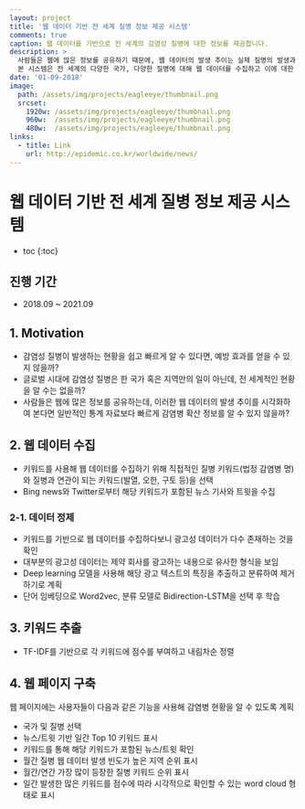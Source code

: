 ```yaml
---
layout: project
title: '웹 데이터 기반 전 세계 질병 정보 제공 시스템'
comments: true
caption: 웹 데이터를 기반으로 전 세계의 감염성 질병에 대한 정보를 제공합니다.
description: >
  사람들은 웹에 많은 정보를 공유하기 때문에, 웹 데이터의 발생 추이는 실제 질병의 발생과 상관관계를 갖습니다.
  본 시스템은 전 세계의 다양한 국가, 다양한 질병에 대해 웹 데이터를 수집하고 이에 대한 통계 자료를 제공합니다.
date: '01-09-2018'
image: 
  path: /assets/img/projects/eagleeye/thumbnail.png
  srcset: 
    1920w: /assets/img/projects/eagleeye/thumbnail.png
    960w:  /assets/img/projects/eagleeye/thumbnail.png
    480w:  /assets/img/projects/eagleeye/thumbnail.png
links:
  - title: Link
    url: http://epidemic.co.kr/worldwide/news/
---
```


# 웹 데이터 기반 전 세계 질병 정보 제공 시스템

* toc
{:toc}

## 진행 기간
-  2018.09 ~ 2021.09

## 1. Motivation
- 감염성 질병이 발생하는 현황을 쉽고 빠르게 알 수 있다면, 예방 효과를 얻을 수 있지 않을까?
- 글로벌 시대에 감염성 질병은 한 국가 혹은 지역만의 일이 아닌데, 전 세계적인 현황을 알 수는 없을까?
- 사람들은 웹에 많은 정보를 공유하는데, 이러한 웹 데이터의 발생 추이를 시각화하여 본다면 일반적인 통계 자료보다 빠르게 감염병 확산 정보를 알 수 있지 않을까?

## 2. 웹 데이터 수집
- 키워드를 사용해 웹 데이터를 수집하기 위해 직접적인 질병 키워드(법정 감염병 명)와 질병과 연관이 되는 키워드(발열, 오한, 구토 등)을 선택
- Bing news와 Twitter로부터 해당 키워드가 포함된 뉴스 기사와 트윗을 수집

### 2-1. 데이터 정제
- 키워드를 기반으로 웹 데이터를 수집하다보니 광고성 데이터가 다수 존재하는 것을 확인
- 대부분의 광고성 데이터는 제약 회사를 광고하는 내용으로 유사한 형식을 보임
- Deep learning 모델을 사용해 해당 광고 텍스트의 특징을 추출하고 분류하여 제거하기로 계획
- 단어 임베딩으로 Word2vec, 분류 모델로 Bidirection-LSTM을 선택 후 학습

## 3. 키워드 추출
- TF-IDF를 기반으로 각 키워드에 점수를 부여하고 내림차순 정렬

## 4. 웹 페이지 구축
웹 페이지에는 사용자들이 다음과 같은 기능을 사용해 감염병 현황을 알 수 있도록 계획

- 국가 및 질병 선택
- 뉴스/트윗 기반 일간 Top 10 키워드 표시
- 키워드를 통해 해당 키워드가 포함된 뉴스/트윗 확인
- 월간 질병 웹 데이터 발생 빈도가 높은 지역 순위 표시
- 월간/연간 가장 많이 등장한 질병 키워드 순위 표시
- 일간 발생한 많은 키워드를 점수에 따라 시각적으로 확인할 수 있는 word cloud 형태로 표시
